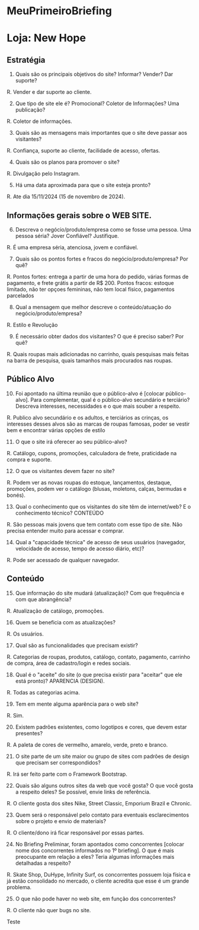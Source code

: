 # MeuPrimeiroBriefing

# Loja: New Hope

## Estratégia

1. Quais são os principais objetivos do site? Informar? Vender? Dar suporte?

R. Vender e dar suporte ao cliente.

2. Que tipo de site ele é? Promocional? Coletor de Informações? Uma publicação?

R. Coletor de informações.

3. Quais são as mensagens mais importantes que o site deve passar aos visitantes?

R. Confiança, suporte ao cliente, facilidade de acesso, ofertas.

4.  Quais são os planos para promover o site?

R. Divulgação pelo Instagram.

5. Há uma data aproximada para que o site esteja pronto?

R. Ate dia 15/11/2024 (15 de novembro de 2024).

## Informações gerais sobre o WEB SITE.

6. Descreva o negócio/produto/empresa como se fosse uma pessoa. Uma pessoa séria? Jover Confiável? Justifique.

R. É uma empresa séria, atenciosa, jovem e confiável.

7. Quais são os pontos fortes e fracos do negócio/produto/empresa? Por quê?

R. Pontos fortes: entrega a partir de uma hora do pedido, várias formas de pagamento, e frete grátis a partir de R$ 200. 
    Pontos fracos: estoque limitado, não ter opçoes femininas, não tem local físico, pagamentos parcelados

8. Qual a mensagem que melhor descreve o conteúdo/atuação do negócio/produto/empresa?

R. Estilo e Revolução 

9. É necessário obter dados dos visitantes? O que é preciso saber? Por quê?

R. Quais roupas mais adicionadas no carrinho, quais pesquisas mais feitas na barra de pesquisa, quais tamanhos mais procurados nas roupas.

## Público Alvo

10. Foi apontado na última reunião que o público-alvo é [colocar público-alvo]. Para complementar, qual é o público-alvo secundário e terciário? Descreva interesses, necessidades e o que mais souber a respeito.

R. Publico alvo secundário e os adultos, e terciários as crinças, os interesses desses alvos são as marcas de roupas famosas, poder se vestir bem e encontrar várias opções de estilo  

11. O que o site irá oferecer ao seu público-alvo?

R. Catálogo, cupons, promoções, calculadora de frete, praticidade na compra e suporte.

12. O que os visitantes devem fazer no site?

R. Podem ver as novas roupas do estoque, lançamentos, destaque, promoções, podem ver o catálogo (blusas, moletons, calças, bermudas e bonés).

13. Qual o conhecimento que os visitantes do site têm de internet/web? E o conhecimento técnico? CONTEÚDO

R. São pessoas mais jovens que tem contato com esse tipo de site. Não precisa entender muito para acessar e comprar.

14. Qual a "capacidade técnica" de acesso de seus usuários (navegador, velocidade de acesso, tempo de acesso diário, etc)?

R. Pode ser acessado de qualquer navegador.

## Conteúdo

15. Que informação do site mudará (atualização)? Com que frequência e com que abrangência? 

R. Atualização de catálogo, promoções.  

16. Quem se beneficia com as atualizações?

R. Os usuários.

17. Qual são as funcionalidades que precisam existir?

R. Categorias de roupas, produtos, catálogo, contato, pagamento, carrinho de compra, área de cadastro/login e redes sociais.

18. Qual é o "aceite" do site (o que precisa existir para "aceitar" que ele está pronto)? APARENCIA (DESIGN).

R. Todas as categorias acima.

19. Tem em mente alguma aparência para o web site? 

R. Sim.

20. Existem padrões existentes, como logotipos e cores, que devem estar presentes?

R. A paleta de cores de vermelho, amarelo, verde, preto e branco.

21. O site parte de um site maior ou grupo de sites com padrões de design que precisam ser correspondidos?

R. Irá ser feito parte com o Framework Bootstrap.

22. Quais são alguns outros sites da web que você gosta? O que você gosta a respeito deles? Se possível, envie links de referência.

R. O cliente gosta dos sites Nike, Street Classic, Emporium Brazil e Chronic.

23. Quem será o responsável pelo contato para eventuais esclarecimentos sobre o projeto e envio de materiais?

R. O cliente/dono irá ficar responsável por essas partes.

24. No Briefing Preliminar, foram apontados como concorrentes [colocar nome dos concorrentes informados no 1º briefing]. O que é mais preocupante em relação a eles? Teria algumas informações mais detalhadas a respeito?

R. Skate Shop, DuHype, Infinity Surf, os concorrentes possuem loja física e já estão consolidado no mercado, o cliente acredita que esse é um grande problema. 

25. O que não pode haver no web site, em função dos concorrentes?

R. O cliente não quer bugs no site.

Teste